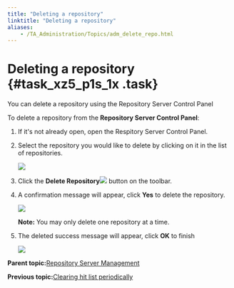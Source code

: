 ```yaml
--- 
title: "Deleting a repository"
linktitle: "Deleting a repository"
aliases: 
    - /TA_Administration/Topics/adm_delete_repo.html
---
```

# Deleting a repository {#task_xz5_p1s_1x .task}

You can delete a repository using the Repository Server Control Panel

To delete a repository from the **Repository Server Control Panel**:

1.  If it's not already open, open the Respitory Server Control Panel.

2.  Select the repository you would like to delete by clicking on it in the list of repositories.

    ![](../Images/delete_repo1.png)

3.  Click the **Delete Repository**![](../Images/delete_repo_2.png) button on the toolbar.

4.  A confirmation message will appear, click **Yes** to delete the repository.

    ![](../Images/delete_repo_3.png)

    **Note:** You may only delete one repository at a time.

5.  The deleted success message will appear, click **OK** to finish

    ![](../Images/delete_repo_4.png)


**Parent topic:**[Repository Server Management](../../TA_Administration/Topics/Repo_server_management.html)

**Previous topic:**[Clearing hit list periodically](../../TA_Administration/Topics/adm_clear_hitlist.html)

